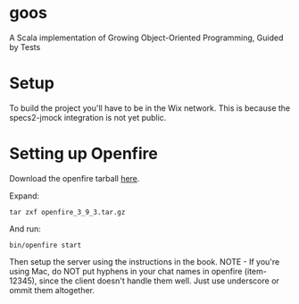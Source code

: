 goos
====

A Scala implementation of Growing Object-Oriented Programming, Guided by Tests

Setup
=====

To build the project you'll have to be in the Wix network. This is because the specs2-jmock integration is not yet public.

Setting up Openfire
===================
Download the openfire tarball [here](http://www.igniterealtime.org/downloads/download-landing.jsp?file=openfire/openfire_3_9_3.tar.gz).

Expand:
```
tar zxf openfire_3_9_3.tar.gz
```

And run:
```
bin/openfire start
```

Then setup the server using the instructions in the book.
NOTE - If you're using Mac, do NOT put hyphens in your chat names in openfire (item-12345), since the client doesn't handle them well. Just use underscore or ommit them altogether.
